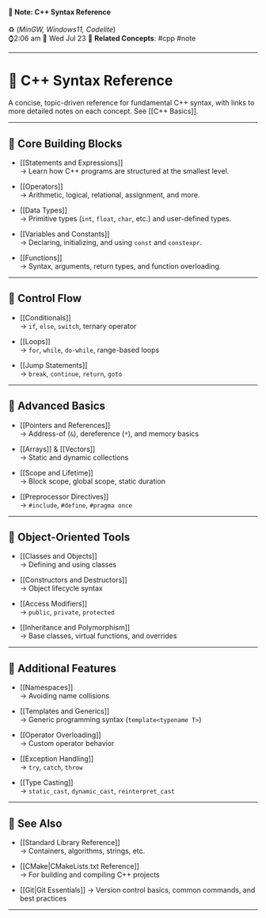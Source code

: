#### 📝 Note: C++ Syntax Reference 
 ♻️ (*MinGW, Windows11, Codelite*)   
 ⌚2:06 am  📆 Wed Jul 23
 🔗 **Related Concepts**: #cpp #note
___
# 📘 C++ Syntax Reference

A concise, topic-driven reference for fundamental C++ syntax, with links to more detailed notes on each concept. See [[C++ Basics]].

---

## 🧱 Core Building Blocks

- [[Statements and Expressions]]  
  → Learn how C++ programs are structured at the smallest level.

- [[Operators]]  
  → Arithmetic, logical, relational, assignment, and more.

- [[Data Types]]  
  → Primitive types (`int`, `float`, `char`, etc.) and user-defined types.

- [[Variables and Constants]]  
  → Declaring, initializing, and using `const` and `constexpr`.

- [[Functions]]  
  → Syntax, arguments, return types, and function overloading.

---

## 🧮 Control Flow

- [[Conditionals]]  
  → `if`, `else`, `switch`, ternary operator

- [[Loops]]  
  → `for`, `while`, `do-while`, range-based loops

- [[Jump Statements]]  
  → `break`, `continue`, `return`, `goto`

---

## 🧠 Advanced Basics

- [[Pointers and References]]  
  → Address-of (`&`), dereference (`*`), and memory basics

- [[Arrays]]   &  [[Vectors]]  
  → Static and dynamic collections

- [[Scope and Lifetime]]  
  → Block scope, global scope, static duration

- [[Preprocessor Directives]]  
  → `#include`, `#define`, `#pragma once`

---

## 🧰 Object-Oriented Tools

- [[Classes and Objects]]  
  → Defining and using classes

- [[Constructors and Destructors]]  
  → Object lifecycle syntax

- [[Access Modifiers]]  
  → `public`, `private`, `protected`

- [[Inheritance and Polymorphism]]  
  → Base classes, virtual functions, and overrides

---

## 🧪 Additional Features

- [[Namespaces]]  
  → Avoiding name collisions

- [[Templates and Generics]]  
  → Generic programming syntax (`template<typename T>`)

- [[Operator Overloading]]  
  → Custom operator behavior

- [[Exception Handling]]  
  → `try`, `catch`, `throw`

- [[Type Casting]]  
  → `static_cast`, `dynamic_cast`, `reinterpret_cast`

---

## 🔗 See Also

- [[Standard Library Reference]]  
  → Containers, algorithms, strings, etc.

- [[CMake|CMakeLists.txt Reference]]  
  → For building and compiling C++ projects

* [[Git|Git Essentials]]
  → Version control basics, common commands, and best practices


---
